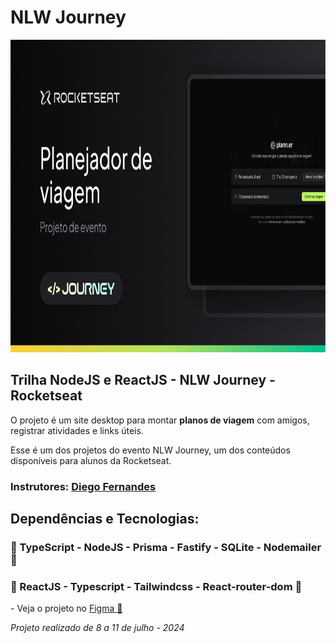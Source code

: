 <h1>NLW Journey</h1>
<div align='center'>
    <img height='500' src="https://github.com/carlos09v/NLWs_Rocketseat/blob/main/NLWs/16_nlwJourney/web/src/assets/cover.png?raw=true" alt="NLW_Journey_Preview">
</div>

<h2>Trilha NodeJS e ReactJS - NLW Journey - Rocketseat</h2>
<p>O projeto é um site desktop para montar <b>planos de viagem</b> com amigos, registrar atividades e links úteis.

Esse é um dos projetos do evento NLW Journey, um dos conteúdos disponíveis para alunos da Rocketseat.</p>

<h3>Instrutores: <a href='https://github.com/diego3g'>Diego Fernandes</a></h3>

<h2>Dependências e Tecnologias:</h2>
<h3>💚 TypeScript - NodeJS - Prisma - Fastify - SQLite - Nodemailer 💚</h3>
<h3>💙 ReactJS - Typescript - Tailwindcss - React-router-dom 💙</h3>
<p>- Veja o projeto no <a href='https://www.figma.com/community/file/1392276515495389646/nlw-journey-planejador-de-viagem'>Figma 🔖</a> </p>
<i>Projeto realizado de 8 a 11 de julho - 2024</i>